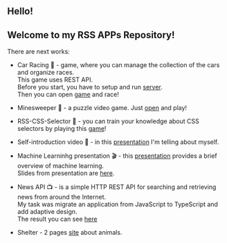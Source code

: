 ## Hello! 
## Welcome to my RSS APPs Repository!

There are next works:
- Car Racing &#128681; - game, where you can manage the collection of the cars and organize races.  
  This game uses REST API.  
  Before you start, you have to setup and run [server](https://github.com/mikhama/async-race-api).  
  Then you can open [game](https://natanchik.github.io/RSS-Tasks/async-race/) and race!

  
- Minesweeper &#128241; - a puzzle video game. Just [open](https://natanchik.github.io/RSS-Tasks/minesweeper/) and play!

- RSS-CSS-Selector &#128212; - you can train your knowledge about CSS selectors by playing this [game](https://natanchik.github.io/RSS-Tasks/rss-css-selectors/)!

- Self-introduction video &#127909; - in this [presentation](https://natanchik.github.io/RSS-Tasks/self-introduction/) I'm telling about myself.
  
- Machine Learninhg presentation &#127916; - this [presentation](https://www.youtube.com/watch?v=Ao-3g9iUUW4) provides a brief overview of machine learning.  
  Slides from presentation are [here](https://natanchik.github.io/Presentation_ML/).

- News API &#128250; - is a simple HTTP REST API for searching and retrieving news from around the Internet.  
  My task was migrate an application from JavaScript to TypeScript and add adaptive design.  
  The result you can see [here](https://natanchik.github.io/RSS-Tasks/migration-newip-to-ts/)   

- Shelter - 2 pages [site](https://natanchik.github.io/RSS-Tasks/shelter/) about animals. <!--with slider and modal windows.-->
  
